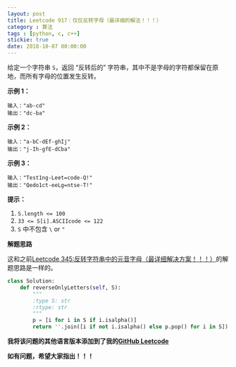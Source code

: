 ```yaml
---
layout: post
title: Leetcode 917：仅仅反转字母（最详细的解法！！！）
category : 算法
tags : [python, c, c++]
stickie: true
date: 2018-10-07 00:00:00
---
```


给定一个字符串 `S`，返回 “反转后的” 字符串，其中不是字母的字符都保留在原地，而所有字母的位置发生反转。


**示例 1：**

```
输入："ab-cd"
输出："dc-ba"
```

**示例 2：**

```
输入："a-bC-dEf-ghIj"
输出："j-Ih-gfE-dCba"
```

**示例 3：**

```
输入："Test1ng-Leet=code-Q!"
输出："Qedo1ct-eeLg=ntse-T!"
```

**提示：**

1. `S.length <= 100`
2. `33 <= S[i].ASCIIcode <= 122` 
3. `S` 中不包含 `\` or `"`

**解题思路**

这和之前[Leetcode 345:反转字符串中的元音字母（最详细解决方案！！！）](http://blog.csdn.net/qq_17550379/article/details/80515302)的解题思路是一样的。

```python
class Solution:
    def reverseOnlyLetters(self, S):
        """
        :type S: str
        :rtype: str
        """
        p = [i for i in S if i.isalpha()]
        return ''.join([i if not i.isalpha() else p.pop() for i in S])
```

**我将该问题的其他语言版本添加到了我的[GitHub Leetcode](https://github.com/luliyucoordinate/Leetcode)**

**如有问题，希望大家指出！！！**